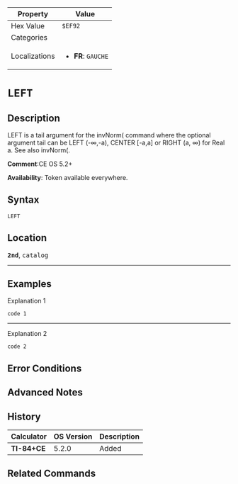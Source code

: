 | Property      | Value |
|---------------|-------|
| Hex Value     | `$EF92`|
| Categories    | <ul></ul> |
| Localizations | <ul><li><b>FR</b>: `GAUCHE`</li></ul> |

# `LEFT`

## Description
LEFT is a tail argument for the invNorm( command where the optional argument tail can be LEFT (-∞,-a), CENTER [-a,a] or RIGHT (a, ∞) for Real a.
See also invNorm(.

<b>Comment</b>:CE OS 5.2+

<b>Availability</b>: Token available everywhere.

## Syntax
`LEFT`

## Location
<tt><kbd><b>2nd</b></kbd></tt>, <kbd>catalog</kbd>
<hr>

## Examples

Explanation 1
```ti-basic
code 1
```
---
Explanation 2
```ti-basic
code 2
```

## Error Conditions


## Advanced Notes


## History
| Calculator | OS Version | Description |
|------------|------------|-------------|
| <b>TI-84+CE</b> | 5.2.0 | Added

## Related Commands

    